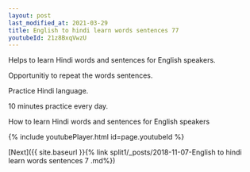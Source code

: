 ```yaml
---
layout: post
last_modified_at: 2021-03-29
title: English to hindi learn words sentences 77 
youtubeId: 21z8BxqVwzU
---
```

 
 
Helps to learn Hindi words and sentences for English speakers.

Opportunitiy to repeat the words sentences. 

Practice Hindi language. 
 
10 minutes practice every day. 
 
How to learn Hindi words and sentences for English speakers 
 
{% include youtubePlayer.html id=page.youtubeId %}
 
 
[Next]({{ site.baseurl }}{% link  split1/_posts/2018-11-07-English to hindi learn words sentences 7 .md%})
 
